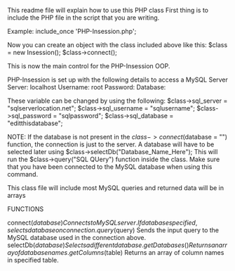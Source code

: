 This readme file will explain how to use this PHP class
First thing is to include the PHP file in the script that you are writing.

Example:
include_once 'PHP-Insession.php';

Now you can create an object with the class included above like this:
$class = new Insession();
$class->connect();

This is now the main control for the PHP-Insession OOP.

PHP-Insession is set up with the following details to access a MySQL Server
Server: localhost
Username: root
Password: <Blank>
Database: <None>

These variable can be changed by using the following:
$class->sql_server = "sqlserverlocation.net";
$class->sql_username = "sqlusername";
$class->sql_password = "sqlpassword";
$class->sql_database = "editthisdatabase";

NOTE:
If the database is not present in the $class->connect($database = "") function, the connection is just to the server.
A database will have to be selected later using $class->selectDb("Database_Name_Here");
This will run the $class->query("SQL QUery") function inside the class.
Make sure that you have been connected to the MySQL database when using this command.

This class file will include most MySQL queries and returned data will be in arrays

FUNCTIONS

connect($database)	Connects to MySQL server. If database specified, selects database on connection.
query($query)		Sends the input query to the MySQL database used in the connection above.
selectDb($database)	Selects a different database.
getDatabases()		Returns an array of database names.
getColumns($table)	Returns an array of column names in specified table.
